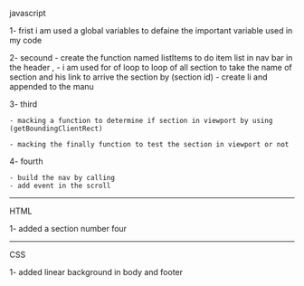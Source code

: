 
javascript

  1- frist
    i am used a global variables to defaine the important variable used in my code

  2- secound
    - create the function named listItems to do item list in nav   bar in the header , 
    - i am used for of loop to loop of all section to take the name of section and his link to arrive the section by (section id)
    - create li and appended to the manu

  3- third

    - macking a function to determine if section in viewport by using (getBoundingClientRect) 

    - macking the finally function to test the section in viewport or not 


  4- fourth

    - build the nav by calling
    - add event in the scroll 



------------------------------------------

HTML

  1- added a section number four


-------------------------------------------

CSS

  1- added linear background in body and footer 
  